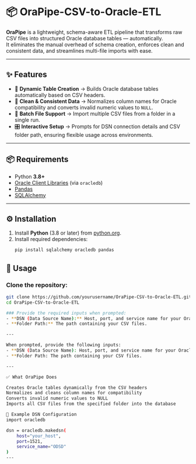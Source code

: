 # 📦 OraPipe-CSV-to-Oracle-ETL  

**OraPipe** is a lightweight, schema-aware ETL pipeline that transforms raw CSV files into structured Oracle database tables — automatically.  
It eliminates the manual overhead of schema creation, enforces clean and consistent data, and streamlines multi-file imports with ease.  

---

## ✨ Features  

- 🚀 **Dynamic Table Creation** → Builds Oracle database tables automatically based on CSV headers.  
- 🧹 **Clean & Consistent Data** → Normalizes column names for Oracle compatibility and converts invalid numeric values to `NULL`.  
- 📂 **Batch File Support** → Import multiple CSV files from a folder in a single run.  
- 🎛 **Interactive Setup** → Prompts for DSN connection details and CSV folder path, ensuring flexible usage across environments.  

---

## 📦 Requirements  

- Python **3.8+**  
- [Oracle Client Libraries](https://python-oracledb.readthedocs.io/en/latest/user_guide/installation.html) (via `oracledb`)  
- [Pandas](https://pypi.org/project/pandas/)  
- [SQLAlchemy](https://pypi.org/project/SQLAlchemy/)  

---

## ⚙️ Installation  

1. Install **Python** (3.8 or later) from [python.org](https://www.python.org/downloads/).  
2. Install required dependencies:  
   ```bash
   pip install sqlalchemy oracledb pandas

## 🚀 Usage  

### Clone the repository:  
```bash
git clone https://github.com/yourusername/OraPipe-CSV-to-Oracle-ETL.git
cd OraPipe-CSV-to-Oracle-ETL

### Provide the required inputs when prompted:  
- **DSN (Data Source Name):** Host, port, and service name for your Oracle instance.  
- **Folder Path:** The path containing your CSV files.  

---

When prompted, provide the following inputs:
- **DSN (Data Source Name): Host, port, and service name for your Oracle instance.
- **Folder Path: The path containing your CSV files.

---

✅ What OraPipe Does

Creates Oracle tables dynamically from the CSV headers
Normalizes and cleans column names for compatibility
Converts invalid numeric values to NULL
Imports all CSV files from the specified folder into the database

📝 Example DSN Configuration
import oracledb

dsn = oracledb.makedsn(
    host="your_host",
    port=1521,
    service_name="ODSD"
)
---

